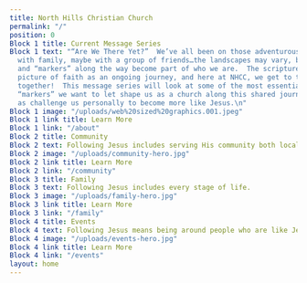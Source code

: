 ```yaml
---
title: North Hills Christian Church
permalink: "/"
position: 0
Block 1 title: Current Message Series
Block 1 text: "“Are We There Yet?”  We’ve all been on those adventurous road trips—maybe
  with family, maybe with a group of friends…the landscapes may vary, but the experiences
  and “markers” along the way become part of who we are.  The scriptures give us a
  picture of faith as an ongoing journey, and here at NHCC, we get to take that adventure
  together!  This message series will look at some of the most essential and foundational
  “markers” we want to let shape us as a church along this shared journey, as well
  as challenge us personally to become more like Jesus.\n"
Block 1 image: "/uploads/web%20sized%20graphics.001.jpeg"
Block 1 link title: Learn More
Block 1 link: "/about"
Block 2 title: Community
Block 2 text: Following Jesus includes serving His community both locally and globally.
Block 2 image: "/uploads/community-hero.jpg"
Block 2 link title: Learn More
Block 2 link: "/community"
Block 3 title: Family
Block 3 text: Following Jesus includes every stage of life.
Block 3 image: "/uploads/family-hero.jpg"
Block 3 link title: Learn More
Block 3 link: "/family"
Block 4 title: Events
Block 4 text: Following Jesus means being around people who are like Jesus.
Block 4 image: "/uploads/events-hero.jpg"
Block 4 link title: Learn More
Block 4 link: "/events"
layout: home
---
```


